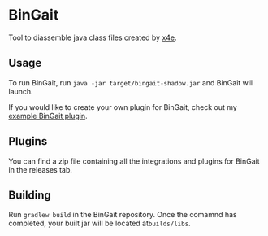 # BinGait
Tool to diassemble java class files created by [x4e](https://github.com/x4e/).

## Usage
To run BinGait, run `java -jar target/bingait-shadow.jar` and BinGait will launch.

If you would like to create your own plugin for BinGait, check out my [example BinGait plugin](https://github.com/zzurio/BinGait-Example-Plugin).

## Plugins

You can find a zip file containing all the integrations and plugins for BinGait in the releases tab.

## Building

Run `gradlew build` in the BinGait repository. Once the comamnd has completed, your built jar will be located at`builds/libs`.
